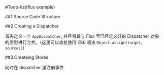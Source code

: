 #Todo-list(flux example)

##1.Source Code Structure

##2.Creating a Dispatcher

首先定义一个 `AppDispatcher`, 并且将其与 Flux 里已经定义好的 Dispatcher 对象的原型进行合并。（这里可以直接使用 ES6 语法 `Object.assign(target, sources)`)

##3.Createing Stores

同时在 dispatcher 里注册事件
